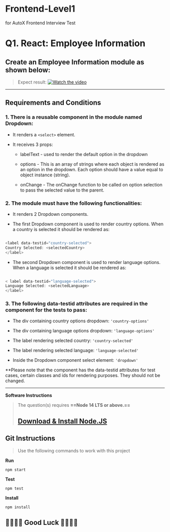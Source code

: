 # Frontend-Level1
for AutoX Frontend Interview Test
 # **Q1. React: Employee Information**

## **Create an Employee Information module as shown below:**

> Expect result:
[![Watch the video](https://github.com/AutoXSpace/Frontend-Level1/assets/151896391/bba692c8-01cc-440f-bb40-9b49e2568d43)](https://github.com/AutoXSpace/Frontend-Level1/assets/151896391/b10f3851-d2d2-4efb-9779-5e2a7cdc62eb)


---

## Requirements and Conditions

### **1. There is a reusable component in the module named Dropdown:**

* It renders a `<select>` element.
* It receives 3 props:

  
  * labelText - used to render the default option in the dropdown

    
  * options - This is an array of strings where each object is rendered as an option in the dropdown. Each option should have a value equal to object instance (string).

    
  * onChange - The onChange function to be called on option 	selection to pass the selected value to the parent.


### **2. The module must have the following functionalities:**

* It renders 2 Dropdown components.

  
* The first Dropdown component is used to render country options. When a country is selected it should be rendered as:


```javascript

<label data-testid="country-selected">
Country Selected: <selectedCountry>
</label>
```


* The second Dropdown component is used to render language options. When a language is selected it should be rendered as:


```javascript

< label data-testid="language-selected"> 
Language Selected: <selectedLanguage> 
</label>
```


### **3. The following data-testid attributes are required in the component for the tests to pass:**


* The div containing country options dropdown: `'country-options'`

  
* The div containing language options dropdown: `'language-options'`

  
* The label rendering selected country: `'country-selected'`

  
* The label rendering selected language: `'language-selected'`

  
* Inside the Dropdown component select element: `'dropdown'`



**Please note that the component has the data-testid attributes for test cases, certain classes and ids for rendering purposes. They should not be changed.


---


**Software Instructions**

> The question(s) requires **==Node 14 LTS or above.==**
>
> ## [Download & Install Node.JS](https://nodejs.org/en/download/)
>


## Git Instructions

> Use the following commands to work with this project



**Run**


```
npm start
```




**Test**


```
npm test
```



**Install**


```
npm install
```




## 🤟🏻🤟🏻 Good Luck 🤟🏻🤟🏻
